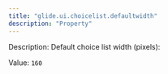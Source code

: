 ```yaml
---
title: "glide.ui.choicelist.defaultwidth"
description: "Property"
---
```


Description: Default choice list width (pixels):

Value: `160`